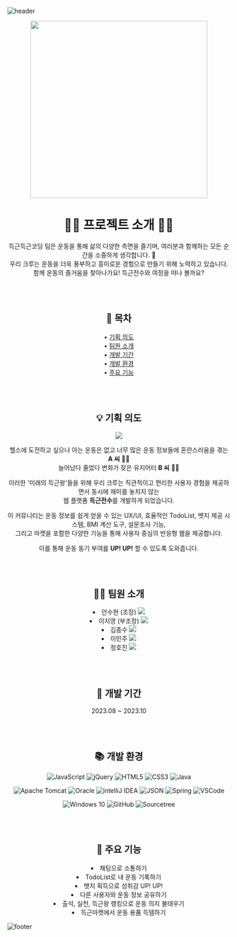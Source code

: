 ![header](https://capsule-render.vercel.app/api?type=slice&color=99e0ed9c&height=180&section=header&fontSize=60)

<div align=center>

  <img width="400px" src="https://github.com/4-TravelMaker/TravelMaker/assets/137850727/595e282c-1361-4b09-b08e-7642df5a83b6">
  
  # 🏃‍♂️ 프로젝트 소개 🏃‍♀️

  득근득근코딩 팀은 운동을 통해 삶의 다양한 측면을 즐기며, 여러분과 함께하는 모든 순간을 소중하게 생각합니다. 💙<br>
  우리 크루는 운동을 더욱 풍부하고 흥미로운 경험으로 만들기 위해 노력하고 있습니다.<br>
  함께 운동의 즐거움을 찾아나가요! 득근전수와 여정을 떠나 볼까요?

  <br><br>

  ## 📃 목차
  
  • [기획 의도](#-기획-의도) <br>
  • [팀원 소개](#-팀원-소개) <br>
  • [개발 기간](#-개발-기간) <br>
  • [개발 환경](#-개발-환경) <br>
  • [주요 기능](#-주요-기능)
  
  <br><br>

  ## 💡 기획 의도
  <a name="기획-의도"></a>
  
  <img src="https://github.com/DeuggeunJeonsu/DeuggeunJeonsu/assets/137850727/89dca324-aa22-49fa-afb6-2cb1852d52ac"><br>

  헬스에 도전하고 싶으나 아는 운동은 없고 너무 많은 운동 정보들에 혼란스러움을 겪는 <b>A 씨</b> 🙅‍♀️<br>
  늘어났다 줄었다 변화가 잦은 유지어터 <b>B 씨</b> 🤷‍♂️<br>
  
  이러한 '미래의 득근왕'들을 위해 우리 크루는 직관적이고 편리한 사용자 경험을 제공하면서 동시에 재미를 놓치지 않는<br>
  웹 플랫폼 <b>득근전수</b>를 개발하게 되었습니다.<br>
  
  이 커뮤니티는 운동 정보를 쉽게 얻을 수 있는 UX/UI, 효율적인 TodoList, 뱃지 제공 시스템, BMI 계산 도구, 설문조사 기능,<br>
  그리고 마켓을 포함한 다양한 기능을 통해 사용자 중심의 반응형 웹을 제공합니다.<br>
  
  이를 통해 운동 동기 부여를 <b>UP! UP!</b> 할 수 있도록 도와줍니다.
  
  <br><br>

  ## 🧑‍💻 팀원 소개
  <a name="팀원-소개"></a>
  
  <li>안수현 (조장) <a href="https://github.com/ansoohyeon"><img src="https://img.shields.io/badge/github-181717?style=flat&logo=github&logoColor=white"/></a> </li>
  <li>이지영 (부조장) <a href="https://github.com/complete0415Jiyoung"><img src="https://img.shields.io/badge/github-181717?style=flat&logo=github&logoColor=white"/></a> </li>
  <li>김종수 <a href="https://github.com/js3720"><img src="https://img.shields.io/badge/github-181717?style=flat&logo=github&logoColor=white"/></a> </li>
  <li>이민주 <a href="https://github.com/minjooo0116"><img src="https://img.shields.io/badge/github-181717?style=flat&logo=github&logoColor=white"/></a> </li>
  <li>정호진 <a href="https://github.com/hojin1111"><img src="https://img.shields.io/badge/github-181717?style=flat&logo=github&logoColor=white"/></a> </li>

  <br><br>
  
  ## 📆 개발 기간
  <a name="개발-기간"></a>

  2023.08 ~ 2023.10

  <br><br>
  
  ## 📚 개발 환경
  <a name="개발-환경"></a>
  
  ![JavaScript](https://img.shields.io/badge/javascript-F7DF1E?style=flat&logo=javascript&logoColor=white)
  ![jQuery](https://img.shields.io/badge/jquery-0769AD?style=flat&logo=jquery&logoColor=white)
  ![HTML5](https://img.shields.io/badge/html5-E34F26?style=flat&logo=html5&logoColor=white)
  ![CSS3](https://img.shields.io/badge/css3-1572B6?style=flat&logo=css3&logoColor=white)
  ![Java](https://img.shields.io/badge/java-007396?style=flat&logo=java&logoColor=white)

  ![Apache Tomcat](https://img.shields.io/badge/apachetomcat-F8DC75?style=flat&logo=apachetomcat&logoColor=white)
  ![Oracle](https://img.shields.io/badge/oracle-F80000?style=flat&logo=oracle&logoColor=white)
  ![intelliJ IDEA](https://img.shields.io/badge/intellijidea-000000?style=flat&logo=intellijidea&logoColor=white)
  ![JSON](https://img.shields.io/badge/json-000000?style=flat&logo=json&logoColor=white)
  ![Spring](https://img.shields.io/badge/spring-6DB33F?style=flat&logo=spring&logoColor=white)
  ![VSCode](https://img.shields.io/badge/visualstudiocode-007ACC?style=flat&logo=visualstudiocode&logoColor=white)
  
  ![Windows 10](https://img.shields.io/badge/windows10-0078D6?style=flat&logo=windows10&logoColor=white)
  ![GitHub](https://img.shields.io/badge/github-181717?style=flat&logo=github&logoColor=white)
  ![Sourcetree](https://img.shields.io/badge/sourcetree-0052CC?style=flat&logo=sourcetree&logoColor=white)

  <br><br>
  
  ## 🔎 주요 기능
  <a name="주요-기능"></a>

  <li>채팅으로 소통하기</li>
  <li>TodoList로 내 운동 기록하기</li>
  <li>뱃지 획득으로 성취감 UP! UP!</li>
  <li>다른 사용자와 운동 정보 공유하기</li>
  <li>출석, 실천, 득근왕 랭킹으로 운동 의지 불태우기</li>
  <li>득근마켓에서 운동 용품 득템하기</li>
  
</div>

![footer](https://capsule-render.vercel.app/api?type=slice&color=99e0ed9c&height=180&section=footer&fontSize=60)
